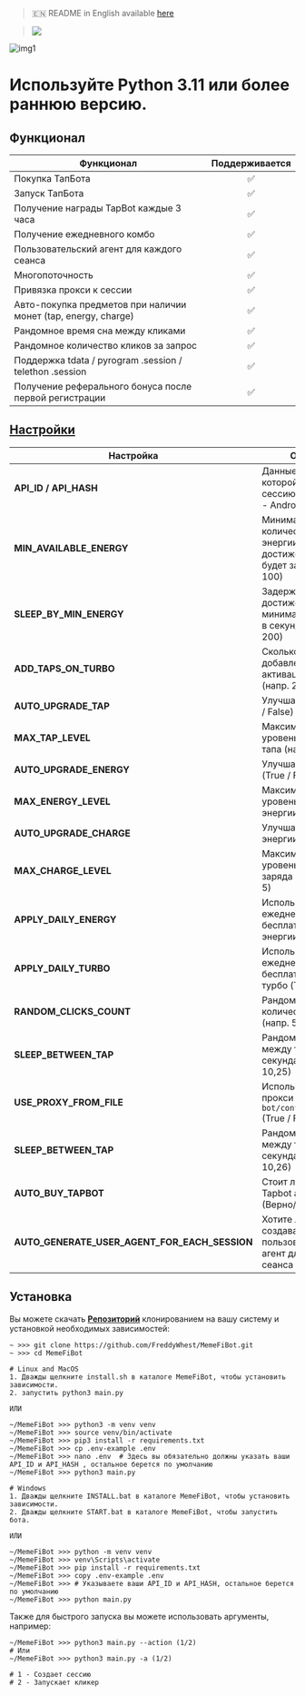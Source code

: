> 🇪🇳 README in English available [here](README.md)

> [<img src="https://img.shields.io/badge/Telegram-%40Me-orange">](https://t.me/roddyfred)

![img1](./.github/image/hero-image.png)

# Используйте Python 3.11 или более раннюю версию.

## Функционал

| Функционал                                                     | Поддерживается |
| -------------------------------------------------------------- | :------------: |
| Покупка ТапБота                                                |       ✅       |
| Запуск ТапБота                                                 |       ✅       |
| Получение награды TapBot каждые 3 часа                         |       ✅       |
| Получение ежедневного комбо                                    |       ✅       |
| Пользовательский агент для каждого сеанса                      |       ✅       |
| Многопоточность                                                |       ✅       |
| Привязка прокси к сессии                                       |       ✅       |
| Авто-покупка предметов при наличии монет (tap, energy, charge) |       ✅       |
| Рандомное время сна между кликами                              |       ✅       |
| Рандомное количество кликов за запрос                          |       ✅       |
| Поддержка tdata / pyrogram .session / telethon .session        |       ✅       |
| Получение реферального бонуса после первой регистрации         |       ✅       |

## [Настройки](https://github.com/FreddyWhest/MemeFiBot/blob/main/.env-example)

| Настройка                                     | Описание                                                                                    |
| --------------------------------------------- | ------------------------------------------------------------------------------------------- |
| **API_ID / API_HASH**                         | Данные платформы, с которой запускать сессию Telegram (сток - Android)                      |
| **MIN_AVAILABLE_ENERGY**                      | Минимальное количество доступной энергии, при достижении которой будет задержка (напр. 100) |
| **SLEEP_BY_MIN_ENERGY**                       | Задержка при достижении минимальной энергии в секундах (напр. 200)                          |
| **ADD_TAPS_ON_TURBO**                         | Сколько тапов будет добавлено при активации турбо (напр. 2500)                              |
| **AUTO_UPGRADE_TAP**                          | Улучшать ли тап (True / False)                                                              |
| **MAX_TAP_LEVEL**                             | Максимальный уровень прокачки тапа (напр. 5)                                                |
| **AUTO_UPGRADE_ENERGY**                       | Улучшать ли энергию (True / False)                                                          |
| **MAX_ENERGY_LEVEL**                          | Максимальный уровень прокачки энергии (напр. 5)                                             |
| **AUTO_UPGRADE_CHARGE**                       | Улучшать ли заряд энергии (True / False)                                                    |
| **MAX_CHARGE_LEVEL**                          | Максимальный уровень прокачки заряда энергии (напр. 5)                                      |
| **APPLY_DAILY_ENERGY**                        | Использовать ли ежедневный бесплатный буст энергии (True / False)                           |
| **APPLY_DAILY_TURBO**                         | Использовать ли ежедневный бесплатный буст турбо (True / False)                             |
| **RANDOM_CLICKS_COUNT**                       | Рандомное количество тапов (напр. 50,200)                                                   |
| **SLEEP_BETWEEN_TAP**                         | Рандомная задержка между тапами в секундах (напр. 10,25)                                    |
| **USE_PROXY_FROM_FILE**                       | Использовать-ли прокси из файла `bot/config/proxies.txt` (True / False)                     |
| **SLEEP_BETWEEN_TAP**                         | Рандомная задержка между тапами в секундах (напр. 10,26)                                    |
| **AUTO_BUY_TAPBOT**                           | Стоит ли покупать Tapbot автоматически (Верно/Неверно)                                      |
| **AUTO_GENERATE_USER_AGENT_FOR_EACH_SESSION** | Хотите ли вы создавать пользовательский агент для каждого сеанса (True/False)               |

## Установка

Вы можете скачать [**Репозиторий**](https://github.com/FreddyWhest/MemeFiBot) клонированием на вашу систему и установкой необходимых зависимостей:

```shell
~ >>> git clone https://github.com/FreddyWhest/MemeFiBot.git
~ >>> cd MemeFiBot

# Linux and MacOS
1. Дважды щелкните install.sh в каталоге MemeFiBot, чтобы установить зависимости.
2. запустить python3 main.py

ИЛИ

~/MemeFiBot >>> python3 -m venv venv
~/MemeFiBot >>> source venv/bin/activate
~/MemeFiBot >>> pip3 install -r requirements.txt
~/MemeFiBot >>> cp .env-example .env
~/MemeFiBot >>> nano .env  # Здесь вы обязательно должны указать ваши API_ID и API_HASH , остальное берется по умолчанию
~/MemeFiBot >>> python3 main.py

# Windows
1. Дважды щелкните INSTALL.bat в каталоге MemeFiBot, чтобы установить зависимости.
2. Дважды щелкните START.bat в каталоге MemeFiBot, чтобы запустить бота.

ИЛИ

~/MemeFiBot >>> python -m venv venv
~/MemeFiBot >>> venv\Scripts\activate
~/MemeFiBot >>> pip install -r requirements.txt
~/MemeFiBot >>> copy .env-example .env
~/MemeFiBot >>> # Указываете ваши API_ID и API_HASH, остальное берется по умолчанию
~/MemeFiBot >>> python main.py
```

Также для быстрого запуска вы можете использовать аргументы, например:

```shell
~/MemeFiBot >>> python3 main.py --action (1/2)
# Или
~/MemeFiBot >>> python3 main.py -a (1/2)

# 1 - Создает сессию
# 2 - Запускает кликер
```
